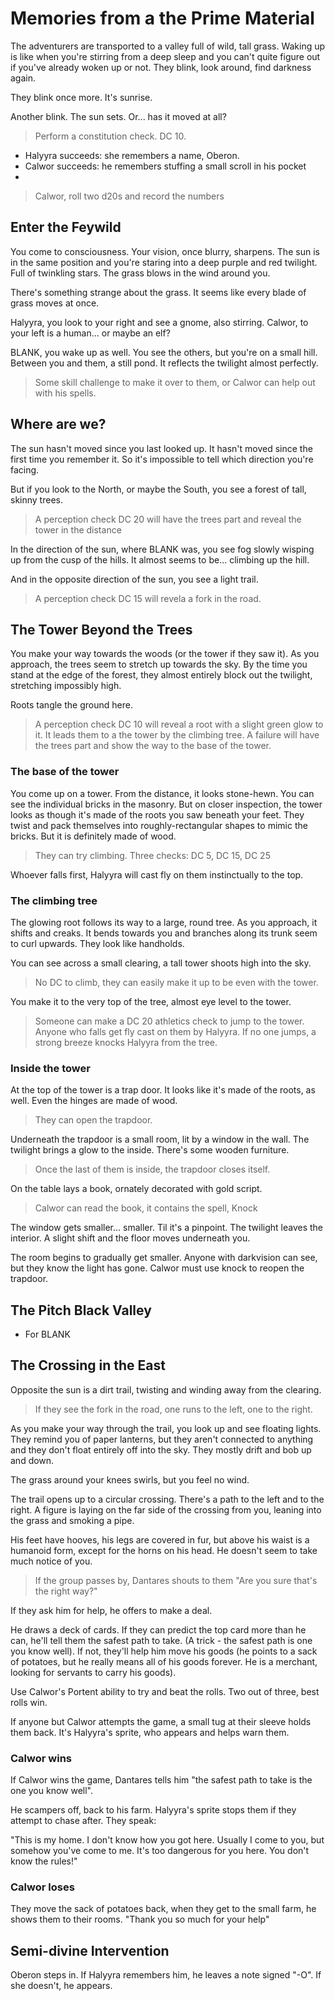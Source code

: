 # Memories from a the Prime Material

The adventurers are transported to a valley full of wild, tall grass. Waking up is like when you're stirring from a deep sleep and you can't quite figure out if you've already woken up or not. They blink, look around, find darkness again. 

They blink once more. It's sunrise. 

Another blink. The sun sets. Or... has it moved at all?

> Perform a constitution check. DC 10. 

* Halyyra succeeds: she remembers a name, Oberon. 
* Calwor succeeds: he remembers stuffing a small scroll in his pocket
* 

> Calwor, roll two d20s and record the numbers

## Enter the Feywild

You come to consciousness. Your vision, once blurry, sharpens. The sun is in the same position and you're staring into a deep purple and red twilight. Full of twinkling stars. The grass blows in the wind around you. 

There's something strange about the grass. It seems like every blade of grass moves at once. 

Halyyra, you look to your right and see a gnome, also stirring. Calwor, to your left is a human... or maybe an elf? 

BLANK, you wake up as well. You see the others, but you're on a small hill. Between you and them, a still pond. It reflects the twilight almost perfectly. 

> Some skill challenge to make it over to them, or Calwor can help out with his spells. 

## Where are we? 

The sun hasn't moved since you last looked up. It hasn't moved since the first time you remember it. So it's impossible to tell which direction you're facing. 

But if you look to the North, or maybe the South, you see a forest of tall, skinny trees. 

> A perception check DC 20 will have the trees part and reveal the tower in the distance

In the direction of the sun, where BLANK was, you see fog slowly wisping up from the cusp of the hills. It almost seems to be... climbing up the hill. 

And in the opposite direction of the sun, you see a light trail. 

> A perception check DC 15 will revela a fork in the road. 

## The Tower Beyond the Trees

You make your way towards the woods (or the tower if they saw it). As you approach, the trees seem to stretch up towards the sky. By the time you stand at the edge of the forest, they almost entirely block out the twilight, stretching impossibly high. 

Roots tangle the ground here. 

> A perception check DC 10 will reveal a root with a slight green glow to it. It leads them to a the tower by the climbing tree. A failure will have the trees part and show the way to the base of the tower. 

### The base of the tower

You come up on a tower. From the distance, it looks stone-hewn. You can see the individual bricks in the masonry. But on closer inspection, the tower looks as though it's made of the roots you saw beneath your feet. They twist and pack themselves into roughly-rectangular shapes to mimic the bricks. But it is definitely made of wood. 

> They can try climbing. Three checks: DC 5, DC 15, DC 25

Whoever falls first, Halyyra will cast fly on them instinctually to the top. 

### The climbing tree

The glowing root follows its way to a large, round tree. As you approach, it shifts and creaks. It bends towards you and branches along its trunk seem to curl upwards. They look like handholds. 

You can see across a small clearing, a tall tower shoots high into the sky. 

> No DC to climb, they can easily make it up to be even with the tower. 

You make it to the very top of the tree, almost eye level to the tower. 

> Someone can make a DC 20 athletics check to jump to the tower. Anyone who falls get fly cast on them by Halyyra. If no one jumps, a strong breeze knocks Halyyra from the tree. 

### Inside the tower

At the top of the tower is a trap door. It looks like it's made of the roots, as well. Even the hinges are made of wood. 

> They can open the trapdoor.

Underneath the trapdoor is a small room, lit by a window in the wall. The twilight brings a glow to the inside. There's some wooden furniture. 

> Once the last of them is inside, the trapdoor closes itself. 

On the table lays a book, ornately decorated with gold script. 

> Calwor can read the book, it contains the spell, Knock

The window gets smaller... smaller. Til it's a pinpoint. The twilight leaves the interior. A slight shift and the floor moves underneath you. 

The room begins to gradually get smaller. Anyone with darkvision can see, but they know the light has gone. Calwor must use knock to reopen the trapdoor. 

## The Pitch Black Valley

- For BLANK

## The Crossing in the East 

Opposite the sun is a dirt trail, twisting and winding away from the clearing. 

> If they see the fork in the road, one runs to the left, one to the right.

As you make your way through the trail, you look up and see floating lights. They remind you of paper lanterns, but they aren't connected to anything and they don't float entirely off into the sky. They mostly drift and bob up and down. 

The grass around your knees swirls, but you feel no wind. 

The trail opens up to a circular crossing. There's a path to the left and to the right. A figure is laying on the far side of the crossing from you, leaning into the grass and smoking a pipe. 

His feet have hooves, his legs are covered in fur, but above his waist is a humanoid form, except for the horns on his head. He doesn't seem to take much notice of you. 

> If the group passes by, Dantares shouts to them "Are you sure that's the right way?" 

If they ask him for help, he offers to make a deal. 

He draws a deck of cards. If they can predict the top card more than he can, he'll tell them the safest path to take. (A trick - the safest path is one you know well). If not, they'll help him move his goods (he points to a sack of potatoes, but he really means all of his goods forever. He is a merchant, looking for servants to carry his goods). 

Use Calwor's Portent ability to try and beat the rolls. Two out of three, best rolls win. 

If anyone but Calwor attempts the game, a small tug at their sleeve holds them back. It's Halyyra's sprite, who appears and helps warn them. 

### Calwor wins

If Calwor wins the game, Dantares tells him "the safest path to take is the one you know well". 

He scampers off, back to his farm. Halyyra's sprite stops them if they attempt to chase after. They speak: 

"This is my home. I don't know how you got here. Usually I come to you, but somehow you've come to me. It's too dangerous for you here. You don't know the rules!" 

### Calwor loses 

They move the sack of potatoes back, when they get to the small farm, he shows them to their rooms. "Thank you so much for your help" 

## Semi-divine Intervention

Oberon steps in. If Halyyra remembers him, he leaves a note signed "-O". If she doesn't, he appears.